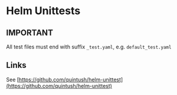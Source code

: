# Helm Unittests

## IMPORTANT

All test files must end with suffix `_test.yaml`, e.g. `default_test.yaml`

## Links

See [https://github.com/quintush/helm-unittest](https://github.com/quintush/helm-unittest)